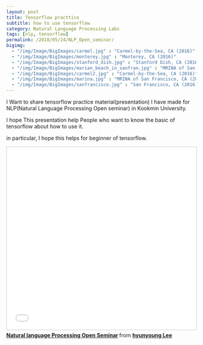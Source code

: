 ```yaml
---
layout: post
title: Tensorflow practtice 
subtitle: how to use tensorflow 
category: Natural Language Processing Labs
tags: [nlp, tensorflow]
permalink: /2018/05/24/NLP_Open_seminar/
bigimg: 
  - "/img/Image/BigImages/carmel.jpg" : "Carmel-by-the-Sea, CA (2016)"
  - "/img/Image/BigImages/monterey.jpg" : "Monterey, CA (2016)"
  - "/img/Image/BigImages/stanford_dish.jpg" : "Stanford Dish, CA (2016)"
  - "/img/Image/BigImages/marian_beach_in_sanfran.jpg" : "MRINA of San Francisco, CA (2016)"
  - "/img/Image/BigImages/carmel2.jpg" : "Carmel-by-the-Sea, CA (2016)"
  - "/img/Image/BigImages/marina.jpg" : "MRINA of San Francisco, CA (2016)"
  - "/img/Image/BigImages/sanfrancisco.jpg" : "San Francisco, CA (2016)"
---
```


I Want to share tensorflow practice material(presentation) I have made for NLP(Natural Language Processing Open seminar) in Kookmin University. 


I hope This presentation help People who want to know the basic of tensorflow about how to use it. 

in particular, I hope this helps for beginner of tensorflow. 

<iframe src="//www.slideshare.net/slideshow/embed_code/key/eYCYk07yr3iRAv" width="595" height="485" frameborder="0" marginwidth="0" marginheight="0" scrolling="no" style="border:1px solid #CCC; border-width:1px; margin-bottom:5px; max-width: 100%;" allowfullscreen> </iframe> <div style="margin-bottom:5px"> <strong> <a href="//www.slideshare.net/HyunYoungLee3/natural-language-processing-open-seminar" title="Natural language Processing Open Seminar" target="_blank">Natural language Processing Open Seminar</a> </strong> from <strong><a href="https://www.slideshare.net/HyunYoungLee3" target="_blank">hyunyoung Lee</a></strong> </div>
